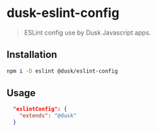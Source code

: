 # dusk-eslint-config

> ESLint config use by Dusk Javascript apps.

## Installation

```bash
npm i -D eslint @dusk/eslint-config
```

## Usage

```json
  "eslintConfig": {
    "extends": "@dusk"
  }
```
